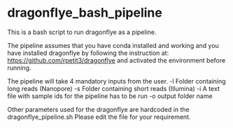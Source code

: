 # dragonflye_bash_pipeline
This is a bash script to run dragonflye as a pipeline.

The pipeline assumes that you have conda installed and working and you have installed dragonflye by following the instruction at: https://github.com/rpetit3/dragonflye and activated the environment before running.

The pipeline will take 4 mandatory inputs from the user.
-l Folder containing long reads (Nanopore)
-s Folder containing short reads (Illumina)
-i A text file with sample ids for the pipeline has to be run
-o output folder name

Other parameters used for the dragonflye are hardcoded in the dragonflye_pipeline.sh
Please edit the file for your requirement.
